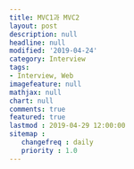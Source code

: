 ```yaml
---
title: MVC1과 MVC2
layout: post
description: null
headline: null
modified: '2019-04-24'
category: Interview
tags:
- Interview, Web
imagefeature: null
mathjax: null
chart: null
comments: true
featured: true
lastmod : 2019-04-29 12:00:00
sitemap :  
   changefreq : daily
   priority : 1.0
---
```


